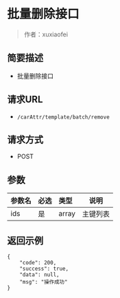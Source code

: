 # 批量删除接口

> 作者：xuxiaofei

## 简要描述

- 批量删除接口

## 请求URL
- `/carAttr/template/batch/remove `
  
## 请求方式
- POST 

## 参数

|参数名|必选|类型|说明|
|:----    |:---|:----- |-----   |
|ids |是  |array |主键列表   |

## 返回示例 

``` 
{
    "code": 200,
    "success": true,
    "data": null,
    "msg": "操作成功"
}
```